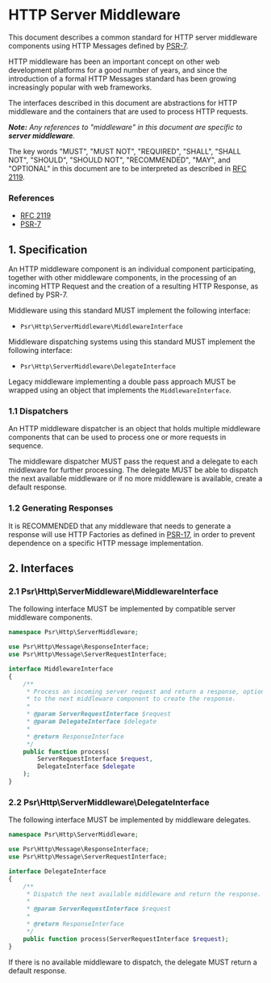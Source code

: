 HTTP Server Middleware
======================

This document describes a common standard for HTTP server middleware components
using HTTP Messages defined by [PSR-7](http://www.php-fig.org/psr/psr-7/).

HTTP middleware has been an important concept on other web development platforms
for a good number of years, and since the introduction of a formal HTTP Messages
standard has been growing increasingly popular with web frameworks.

The interfaces described in this document are abstractions for HTTP middleware
and the containers that are used to process HTTP requests.

_**Note:** Any references to "middleware" in this document are specific to
**server middleware**._

The key words "MUST", "MUST NOT", "REQUIRED", "SHALL", "SHALL NOT", "SHOULD",
"SHOULD NOT", "RECOMMENDED", "MAY", and "OPTIONAL" in this document are to be
interpreted as described in [RFC 2119](http://tools.ietf.org/html/rfc2119).

### References

- [RFC 2119](http://tools.ietf.org/html/rfc2119)
- [PSR-7](http://www.php-fig.org/psr/psr-7/)

## 1. Specification

An HTTP middleware component is an individual component participating, together
with other middleware components, in the processing of an incoming HTTP Request
and the creation of a resulting HTTP Response, as defined by PSR-7.

Middleware using this standard MUST implement the following interface:

- `Psr\Http\ServerMiddleware\MiddlewareInterface`

Middleware dispatching systems using this standard MUST implement the following
interface:

- `Psr\Http\ServerMiddleware\DelegateInterface`

Legacy middleware implementing a double pass approach MUST be wrapped using an
object that implements the `MiddlewareInterface`.

### 1.1 Dispatchers

An HTTP middleware dispatcher is an object that holds multiple middleware
components that can be used to process one or more requests in sequence.

The middleware dispatcher MUST pass the request and a delegate to each
middleware for further processing. The delegate MUST be able to dispatch
the next available middleware or if no more middleware is available, create a
default response.

### 1.2 Generating Responses

It is RECOMMENDED that any middleware that needs to generate a response will
use HTTP Factories as defined in [PSR-17](http://www.php-fig.org/psr/psr-17/),
in order to prevent dependence on a specific HTTP message implementation.

## 2. Interfaces

### 2.1 Psr\Http\ServerMiddleware\MiddlewareInterface

The following interface MUST be implemented by compatible server middleware components.

```php
namespace Psr\Http\ServerMiddleware;

use Psr\Http\Message\ResponseInterface;
use Psr\Http\Message\ServerRequestInterface;

interface MiddlewareInterface
{
    /**
     * Process an incoming server request and return a response, optionally delegating
     * to the next middleware component to create the response.
     *
     * @param ServerRequestInterface $request
     * @param DelegateInterface $delegate
     *
     * @return ResponseInterface
     */
    public function process(
        ServerRequestInterface $request,
        DelegateInterface $delegate
    );
}
```

### 2.2 Psr\Http\ServerMiddleware\DelegateInterface

The following interface MUST be implemented by middleware delegates.

```php
namespace Psr\Http\ServerMiddleware;

use Psr\Http\Message\ResponseInterface;
use Psr\Http\Message\ServerRequestInterface;

interface DelegateInterface
{
    /**
     * Dispatch the next available middleware and return the response.
     *
     * @param ServerRequestInterface $request
     *
     * @return ResponseInterface
     */
    public function process(ServerRequestInterface $request);
}
```

If there is no available middleware to dispatch, the delegate MUST return a
default response.
